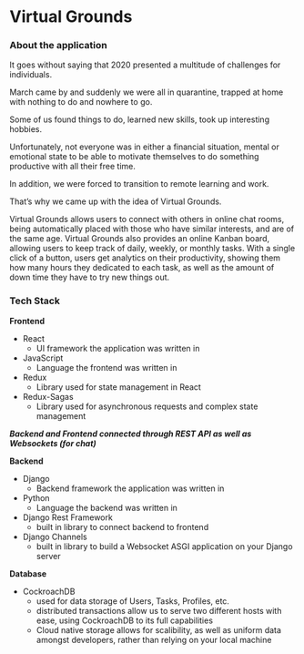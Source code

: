 # Virtual Grounds

### About the application

It goes without saying that 2020 presented a multitude of challenges for individuals.

March came by and suddenly we were all in quarantine, trapped at home with nothing to do and nowhere to go.

Some of us found things to do, learned new skills, took up interesting hobbies.

Unfortunately, not everyone was in either a financial situation, mental or emotional state to be able to motivate themselves to do something productive with all their free time. 

In addition, we were forced to transition to remote learning and work. 

That’s why we came up with the idea of Virtual Grounds. 

Virtual Grounds allows users to connect with others in online chat rooms, being automatically placed with those who have similar interests, and are of the same age.
Virtual Grounds also provides an online Kanban board, allowing users to keep track of daily, weekly, or monthly tasks. With a single click of a button, users get analytics on their productivity, showing them how many hours they dedicated to each task, as well as the amount of down time they have to try new things out.

### Tech Stack

**Frontend**
  * React
    * UI framework the application was written in
  * JavaScript
    * Language the frontend was written in
  * Redux
    * Library used for state management in React
  * Redux-Sagas
    * Library used for asynchronous requests and complex state management
    
___Backend and Frontend connected through REST API as well as Websockets (for chat)___
    
**Backend**
  * Django
    * Backend framework the application was written in
  * Python
    * Language the backend was written in
  * Django Rest Framework
    * built in library to connect backend to frontend
  * Django Channels
    * built in library to build a Websocket ASGI application on your Django server

**Database**
  * CockroachDB
    * used for data storage of Users, Tasks, Profiles, etc.
    * distributed transactions allow us to serve two different hosts with ease, using CockroachDB to its full capabilities
    * Cloud native storage allows for scalibility, as well as uniform data amongst developers, rather than relying on your local machine
